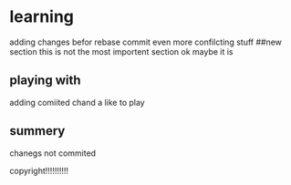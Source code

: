 # learning
adding changes befor rebase commit even more confilcting stuff
##new section
this is not the most importent section
ok maybe it is
## playing with 
adding comiited chand
a like to play
## summery
chanegs not commited

copyright!!!!!!!!!!